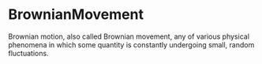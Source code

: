 # BrownianMovement
Brownian motion, also called Brownian movement, any of various physical phenomena in which some quantity is constantly undergoing small, random fluctuations.
